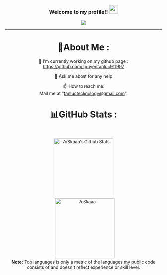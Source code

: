 
   <h3 align="center">
  Welcome to my profile!!
  <img src="https://media.giphy.com/media/hvRJCLFzcasrR4ia7z/giphy.gif" width="28">
</h3>
<p align="center">
  <a href="https://github.com/nguyentanluc911997"><img src="https://readme-typing-svg.herokuapp.com?color=%2336BCF7&center=true&vCenter=true&lines=Hi+%2C+welcome+to+my+Github+page;I+am+Tan+Luc;"></a>
</p>

---
<div align="center">
  
# 💫About Me :
🔭 I’m currently working on my github page : https://github.com/nguyentanluc911997

  💬 Ask me about for any help

  📫 How to reach me:  
  Mail me at "tanluctechnology@gmail.com".

# 📊GitHub Stats :
  <br/>
  <p align="center">
    <a href="https://github.com/anuraghazra/github-readme-stats"><img alt="7oSkaaa's Github Stats" src="https://github-readme-stats.vercel.app/api?username=nguyentanluc911997&show_icons=true&count_private=true&theme=algolia" height="192px"/></a>
<br/>
  &nbsp;
	  <img src="https://github-readme-stats.vercel.app/api/top-langs?username=nguyentanluc911997&langs_count=10&show_icons=true&locale=en&layout=compact&theme=algolia" alt="7oSkaaa" height="192px"/>
  <br/>
  <b>Note:</b> Top languages is only a metric of the languages my public code consists of and doesn't reflect experience or skill level.
  </p>

